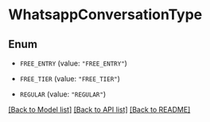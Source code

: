 # WhatsappConversationType

## Enum


* `FREE_ENTRY` (value: `"FREE_ENTRY"`)

* `FREE_TIER` (value: `"FREE_TIER"`)

* `REGULAR` (value: `"REGULAR"`)


[[Back to Model list]](../README.md#documentation-for-models) [[Back to API list]](../README.md#documentation-for-api-endpoints) [[Back to README]](../README.md)


